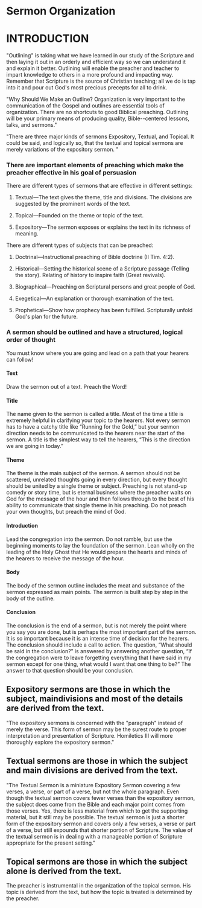 # Sermon Organization

# INTRODUCTION

"Outlining" is taking what we have learned in our study of the Scripture and then laying it out in an orderly and efficient way so we can understand it and explain it better. Outlining will enable the preacher and teacher to impart knowledge to others in a more profound and impacting way. Remember that Scripture is the source of Christian teaching; all we do is tap into it and pour out God's most precious precepts for all to drink.

"Why Should We Make an Outline? Organization is very important to the communication of the Gospel and outlines are essential tools of organization. There are no shortcuts to good Biblical preaching. Outlining will be your primary means of producing quality, Bible--centered lessons, talks, and sermons."

"There are three major kinds of sermons Expository, Textual, and Topical. It could be said, and logically so, that the textual and topical sermons are merely variations of the expository sermon. "

### There are important elements of preaching which make the preacher effective in his goal of persuasion

There are different types of sermons that are effective in different settings:

1. Textual—The text gives the theme, title and divisions. The divisions are suggested by the prominent words of the text.

2. Topical—Founded on the theme or topic of the text.

<!--3. Textual-Topical—The sermon is treated textually and expressed topically.

4. Textual-Inferential—The sermon is drawn from inferences out of the text.-->

5. Expository—The sermon exposes or explains the text in its richness of meaning.

There are different types of subjects that can be preached:

1. Doctrinal—Instructional preaching of Bible doctrine (II Tim. 4:2).

2. Historical—Setting the historical scene of a Scripture passage (Telling the story). Relating of history to inspire faith (Great revivals).

3. Biographical—Preaching on Scriptural persons and great people of God.

4. Exegetical—An explanation or thorough examination of the text.

5. Prophetical—Show how prophecy has been fulfilled. Scripturally unfold God's plan for the future.

### A sermon should be outlined and have a structured, logical order of thought

You must know where you are going and lead on a path that your hearers can follow!

#### Text

Draw the sermon out of a text. Preach the Word!

#### Title

The name given to the sermon is called a title. Most of the time a title is extremely helpful in clarifying your topic to the hearers. Not every sermon has to have a catchy title like “Running for the Gold,” but your sermon direction needs to be communicated to the hearers near the start of the sermon. A title is the simplest way to tell the hearers, “This is the direction we are going in today.”

#### Theme

The theme is the main subject of the sermon. A sermon should not be scattered, unrelated thoughts going in every direction, but every thought should be united by a single theme or subject. Preaching is not stand-up comedy or story time, but is eternal business where the preacher waits on God for the message of the hour and then follows through to the best of his ability to communicate that single theme in his preaching. Do not preach your own thoughts, but preach the mind of God.

#### Introduction

Lead the congregation into the sermon. Do not ramble, but use the beginning moments to lay the foundation of the sermon. Lean wholly on the leading of the Holy Ghost that He would prepare the hearts and minds of the hearers to receive the message of the hour.

#### Body

The body of the sermon outline includes the meat and substance of the sermon expressed as main points. The sermon is built step by step in the body of the outline.

#### Conclusion

The conclusion is the end of a sermon, but is not merely the point where you say you are done, but is perhaps the most important part of the sermon. It is so important because it is an intense time of decision for the hearers. The conclusion should include a call to action. The question, “What should be said in the conclusion?” is answered by answering another question, “If the congregation were to leave forgetting everything that I have said in my sermon except for one thing, what would I want that one thing to be?” The answer to that question should be your conclusion.

## Expository sermons are those in which the subject, maindivisions and most of the details are derived from the text.

"The expository sermons is concerned with the "paragraph" instead of merely the verse. This form of sermon may be the surest route to proper interpretation and presentation of Scripture. Homiletics III will more thoroughly explore the expository sermon."

## Textual sermons are those in which the subject and main divisions are derived from the text.

"The Textual Sermon is a miniature Expository Sermon covering a few verses, a verse, or part of a verse, but not the whole paragraph. Even though the textual sermon covers fewer verses than the expository sermon, the subject does come from the Bible and each major point comes from those verses. Yes, there is less material from which to get the supporting material, but it still may be possible. The textual sermon is just a shorter form of the expository sermon and covers only a few verses, a verse or part of a verse, but still expounds that shorter portion of Scripture. The value of the textual sermon is in dealing with a manageable portion of Scripture appropriate for the present setting."

## Topical sermons are those in which the subject alone is derived from the text.

The preacher is instrumental in the organization of the topical sermon. His topic is derived from the text, but how the topic is treated is determined by the preacher.

